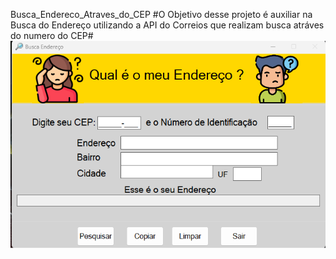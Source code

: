 Busca_Endereco_Atraves_do_CEP
#O Objetivo desse projeto é auxiliar na Busca do Endereço utilizando a API do Correios que realizam busca atráves do numero do CEP#
<img src="README.png"/>
